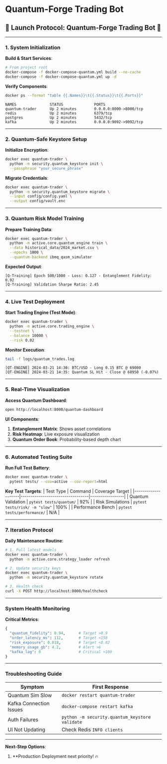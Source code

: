 # Quantum-Forge Trading Bot

## 🚀 Launch Protocol: Quantum-Forge Trading Bot 🚀

---

### **1. System Initialization**
**Build & Start Services**:
```bash
# From project root
docker-compose -f docker-compose-quantum.yml build --no-cache
docker-compose -f docker-compose-quantum.yml up -d
```

**Verify Components**:
```bash
docker ps --format "table {{.Names}}\t{{.Status}}\t{{.Ports}}"
```
```
NAMES               STATUS              PORTS
quantum-trader      Up 2 minutes        0.0.0.0:8000->8000/tcp
redis               Up 2 minutes        6379/tcp
postgres            Up 2 minutes        5432/tcp
kafka               Up 2 minutes        0.0.0.0:9092->9092/tcp
```

---

### **2. Quantum-Safe Keystore Setup**
**Initialize Encryption**:
```bash
docker exec quantum-trader \
  python -m security.quantum_keystore init \
  --passphrase "your_secure_phrase"
```

**Migrate Credentials**:
```bash
docker exec quantum-trader \
  python -m security.quantum_keystore migrate \
  --input config/config.yaml \
  --output config/vault.enc
```

---

### **3. Quantum Risk Model Training**
**Prepare Training Data**:
```bash
docker exec quantum-trader \
  python -m active.core.quantum_engine train \
  --data historical_data/2024_market.csv \
  --epochs 1000 \
  --quantum-backend ibmq_qasm_simulator
```

**Expected Output**:
```
[Q-Training] Epoch 500/1000 - Loss: 0.127 - Entanglement Fidelity: 0.92
[Q-Training] Validation Sharpe Ratio: 2.45
```

---

### **4. Live Test Deployment**
**Start Trading Engine (Test Mode)**:
```bash
docker exec quantum-trader \
  python -m active.core.trading_engine \
  --testnet \
  --balance 10000 \
  --risk 0.02
```

**Monitor Execution**:
```bash
tail -f logs/quantum_trades.log
```
```
[QT-ENGINE] 2024-03-21 14:30: BTC/USD - Long 0.15 BTC @ 69000
[QT-ENGINE] 2024-03-21 14:35: Quantum SL Hit - Close @ 68950 (-0.07%)
```

---

### **5. Real-Time Visualization**
**Access Quantum Dashboard**:
```bash
open http://localhost:8000/quantum-dashboard
```

**UI Components**:
1. **Entanglement Matrix**: Shows asset correlations
2. **Risk Heatmap**: Live exposure visualization
3. **Quantum Order Book**: Probability-based depth chart

---

### **6. Automated Testing Suite**
**Run Full Test Battery**:
```bash
docker exec quantum-trader \
  pytest tests/ --cov=active --cov-report=html
```

**Key Test Targets**:
| Test Type          | Command                          | Coverage Target |
|--------------------|----------------------------------|-----------------|
| Quantum Validation | `pytest tests/quantum/`         | 92%             |
| Risk Simulations   | `pytest tests/risk/ -m "slow"`  | 100%            |
| Performance Bench  | `pytest tests/performance/`     | N/A             |

---

### **7. Iteration Protocol**
**Daily Maintenance Routine**:
```bash
# 1. Pull latest models
docker exec quantum-trader \
  python -m active.core.strategy_loader refresh

# 2. Update security keys
docker exec quantum-trader \
  python -m security.quantum_keystore rotate

# 3. Health check
curl -X POST http://localhost:8000/healthcheck
```

---

### **System Health Monitoring**
**Critical Metrics**:
```python
{
  "quantum_fidelity": 0.94,      # Target >0.9
  "order_latency_ms": 112,       # Target <150
  "risk_exposure": 0.018,        # Target <0.02
  "memory_usage_gb": 4.2,        # Alert >6
  "kafka_lag": 0                 # Critical >100
}
```

---

### **Troubleshooting Guide**
| Symptom                  | First Response                          |
|--------------------------|-----------------------------------------|
| Quantum Sim Slow         | `docker restart quantum-trader`         |
| Kafka Connection Issues  | `docker-compose restart kafka`          |
| Auth Failures            | `python -m security.quantum_keystore validate` |
| UI Not Updating          | Check Redis `INFO clients`              |

---

**Next-Step Options**:  
1. **Production Deployment next priority! 🔥